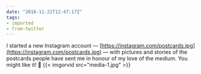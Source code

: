 ```yaml
---
date: "2018-11-22T12:47:17Z"
tags:
- imported
- from-twitter
---
```

I started a new Instagram account — [https://instagram.com/postcards.jpg](https://instagram.com/postcards.jpg) — with pictures and stories of the postcards people have sent me in honour of my love of the medium. You might like it! 📮 {{< imgorvid src="media-1.jpg" >}}
